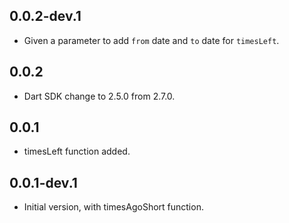 ## 0.0.2-dev.1

- Given a parameter to add `from` date and `to` date for `timesLeft`.

## 0.0.2

- Dart SDK change to 2.5.0 from 2.7.0.

## 0.0.1

- timesLeft function added.

## 0.0.1-dev.1

- Initial version, with timesAgoShort function.
